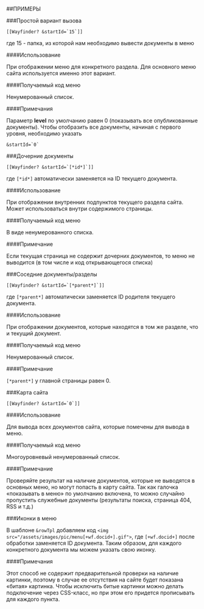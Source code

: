 ##ПРИМЕРЫ

###Простой вариант вызова

```
[[Wayfinder? &startId=`15`]]

```
где 15 - папка, из которой нам необходимо вывести документы в меню

####Использование

При отображении меню для конкретного раздела. Для основного меню сайта используется именно этот вариант.

####Получаемый код меню

Ненумерованный список.

####Примечания

Параметр **level** по умолчанию равен 0 (показывать все опубликованные документы).
Чтобы отобразить все документы, начиная с первого уровня, необходимо указать
```
&startId=`0`
```

###Дочерние документы

```
[[Wayfinder? &startId=`[*id*]`]]
```
где ```[*id*]``` автоматически заменяется на ID текущего документа.

####Использование

При отображении внутренних подпунктов текущего раздела сайта. Может использоваться внутри содержимого страницы.

####Получаемый код меню

В виде ненумерованного списка.

####Примечание

Если текущая страница не содержит дочерних документов, то меню не выводится (в том числе и код открывающегося списка)

###Соседние документы/разделы

```
[[Wayfinder? &startId=`[*parent*]`]]
```
 где ```[*parent*]``` автоматически заменяется ID родителя текущего документа.

####Использование

При отображении документов, которые находятся в том же разделе, что и текущий документ.

####Получаемый код меню

Ненумерованный список.

####Примечание

```[*parent*]``` у главной страницы равен 0.

###Карта сайта

```
[[Wayfinder? &startId=`0`]]
```

####Использование

Для вывода всех документов сайта, которые помечены для вывода в меню.

####Получаемый код меню

Многоуровневый ненумерованный список.

####Примечание

Проверяйте результат на наличие документов, которые не выводятся в основных меню, но могут попасть в карту сайта. Так как галочка «показывать в меню» по умолчанию включена, то можно случайно пропустить служебные документы (результаты поиска, страница 404, RSS и т.д.)

###Иконки в меню

В шаблоне ```&rowTpl``` добавляем код ```<img src="/assets/images/pic/menu[+wf.docid+].gif">```, где ```[+wf.docid+]``` после обработки заменяется ID документа. Таким образом, для каждого конкретного документа мы можем указать свою иконку.

####Примечания

Этот способ не содержит предварительной проверки на наличие картинки, поэтому в случае ее отсутствия на сайте будет показана «битая» картинка.
Чтобы исключить битые картинки можно делать подключение через CSS-класс, но при этом его придется прописывать для каждого пункта.